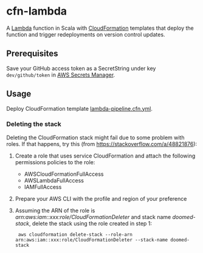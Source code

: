 # cfn-lambda

A [Lambda](https://aws.amazon.com/lambda/) function in Scala with 
[CloudFormation](https://aws.amazon.com/cloudformation/) templates that deploy the function and 
trigger redeployments on version control updates.

## Prerequisites

Save your GitHub access token as a SecretString under key `dev/github/token` in 
[AWS Secrets Manager](https://aws.amazon.com/secrets-manager/).

## Usage

Deploy CloudFormation template [lambda-pipeline.cfn.yml](lambda-pipeline.cfn.yml).

### Deleting the stack

Deleting the CloudFormation stack might fail due to some problem with roles. If that happens, try 
this (from https://stackoverflow.com/a/48821876):

1. Create a role that uses service CloudFormation and attach the following permissions policies to 
 the role:
    - AWSCloudFormationFullAccess
    - AWSLambdaFullAccess
    - IAMFullAccess
1. Prepare your AWS CLI with the profile and region of your preference
1. Assuming the ARN of the role is *arn:aws:iam::xxx:role/CloudFormationDeleter* and stack name 
*doomed-stack*, delete the stack using the role created in step 1:

        aws cloudformation delete-stack --role-arn arn:aws:iam::xxx:role/CloudFormationDeleter --stack-name doomed-stack
